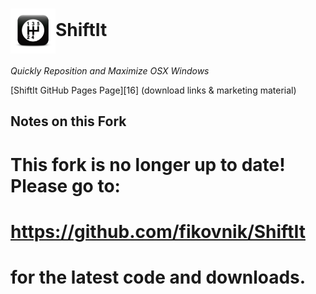 <h1><img src="https://github.com/fikovnik/ShiftIt/raw/master/artwork/ShiftIt.png" width="72" height="72" valign="middle"/>ShiftIt </h1>

*Quickly Reposition and Maximize OSX Windows*

[ShiftIt GitHub Pages Page][16] (download links & marketing material)


Notes on this Fork
------------------

# This fork is no longer up to date! Please go to:

# https://github.com/fikovnik/ShiftIt

# for the latest code and downloads.

